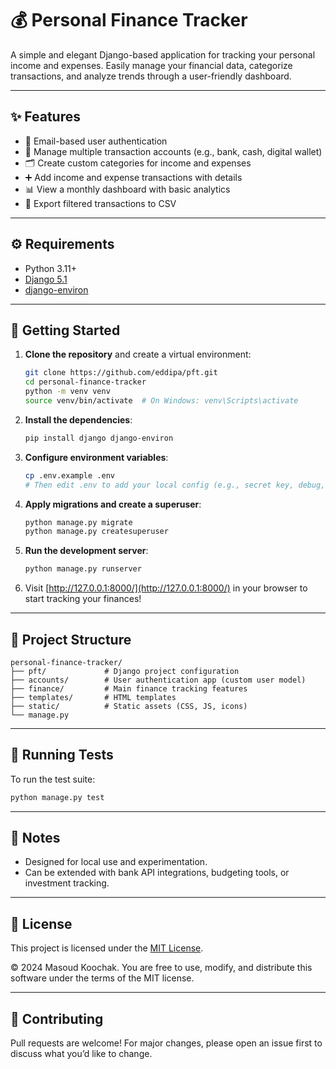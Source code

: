 # 💰 Personal Finance Tracker

A simple and elegant Django-based application for tracking your personal income and expenses. Easily manage your financial data, categorize transactions, and analyze trends through a user-friendly dashboard.

---

## ✨ Features

- 🔐 Email-based user authentication
- 💼 Manage multiple transaction accounts (e.g., bank, cash, digital wallet)
- 🗂️ Create custom categories for income and expenses
- ➕ Add income and expense transactions with details
- 📊 View a monthly dashboard with basic analytics
- 📁 Export filtered transactions to CSV

---

## ⚙️ Requirements

- Python 3.11+
- [Django 5.1](https://www.djangoproject.com/)
- [django-environ](https://github.com/joke2k/django-environ)

---

## 🚀 Getting Started

1. **Clone the repository** and create a virtual environment:
   ```bash
   git clone https://github.com/eddipa/pft.git
   cd personal-finance-tracker
   python -m venv venv
   source venv/bin/activate  # On Windows: venv\Scripts\activate
   ```

2. **Install the dependencies**:
   ```bash
   pip install django django-environ
   ```

3. **Configure environment variables**:
   ```bash
   cp .env.example .env
   # Then edit .env to add your local config (e.g., secret key, debug, db settings)
   ```

4. **Apply migrations and create a superuser**:
   ```bash
   python manage.py migrate
   python manage.py createsuperuser
   ```

5. **Run the development server**:
   ```bash
   python manage.py runserver
   ```

6. Visit [http://127.0.0.1:8000/](http://127.0.0.1:8000/) in your browser to start tracking your finances!

---

## 📁 Project Structure

```
personal-finance-tracker/
├── pft/             # Django project configuration
├── accounts/        # User authentication app (custom user model)
├── finance/         # Main finance tracking features
├── templates/       # HTML templates
├── static/          # Static assets (CSS, JS, icons)
└── manage.py
```

---

## 🧪 Running Tests

To run the test suite:

```bash
python manage.py test
```

---

## 📌 Notes

- Designed for local use and experimentation.
- Can be extended with bank API integrations, budgeting tools, or investment tracking.

---

## 📜 License

This project is licensed under the [MIT License](LICENSE).

© 2024 Masoud Koochak. You are free to use, modify, and distribute this software under the terms of the MIT license.


---

## 🙌 Contributing

Pull requests are welcome! For major changes, please open an issue first to discuss what you’d like to change.
